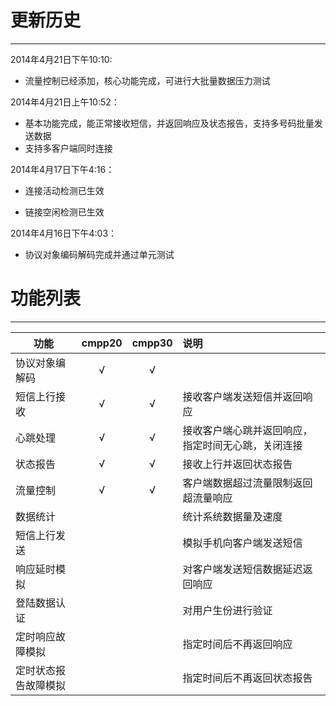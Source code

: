# 更新历史  
---
2014年4月21日下午10:10:   
 
* 流量控制已经添加，核心功能完成，可进行大批量数据压力测试  

2014年4月21日上午10:52：    

* 基本功能完成，能正常接收短信，并返回响应及状态报告，支持多号码批量发送数据
* 支持多客户端同时连接

2014年4月17日下午4:16：    

* 连接活动检测已生效  

* 链接空闲检测已生效  

2014年4月16日下午4:03：  

* 协议对象编码解码完成并通过单元测试  

# 功能列表
---  
功能    |cmpp20 |cmpp30  |说明  
-------|:-------:|:--------:|:----  
协议对象编解码|√|√|  
短信上行接收|√|√|接收客户端发送短信并返回响应
心跳处理|√|√|接收客户端心跳并返回响应，指定时间无心跳，关闭连接
状态报告|√|√|接收上行并返回状态报告
流量控制|√|√|客户端数据超过流量限制返回超流量响应
数据统计|||统计系统数据量及速度  
短信上行发送|||模拟手机向客户端发送短信  
响应延时模拟|||对客户端发送短信数据延迟返回响应  
登陆数据认证|||对用户生份进行验证  
定时响应故障模拟|||指定时间后不再返回响应  
定时状态报告故障模拟|||指定时间后不再返回状态报告  


